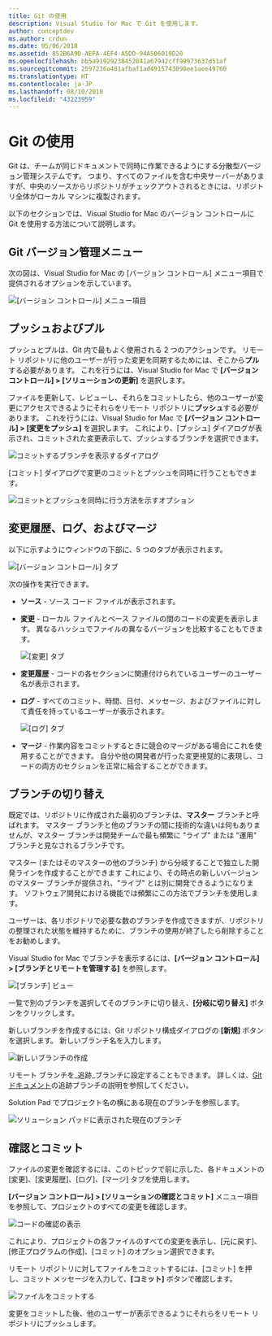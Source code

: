 ```yaml
---
title: Git の使用
description: Visual Studio for Mac で Git を使用します。
author: conceptdev
ms.author: crdun
ms.date: 05/06/2018
ms.assetid: 852B6A9D-AEFA-4EF4-A5DD-94A506019D20
ms.openlocfilehash: bb5a91929238452041a67942cff99973637d51af
ms.sourcegitcommit: 2597236a481afbaf1ad4915743898ee1aee49760
ms.translationtype: HT
ms.contentlocale: ja-JP
ms.lasthandoff: 08/10/2018
ms.locfileid: "43223959"
---
```

# <a name="working-with-git"></a>Git の使用

Git は、チームが同じドキュメントで同時に作業できるようにする分散型バージョン管理システムです。 つまり、すべてのファイルを含む中央サーバーがありますが、中央のソースからリポジトリがチェックアウトされるときには、リポジトリ全体がローカル マシンに複製されます。

以下のセクションでは、Visual Studio for Mac のバージョン コントロールに Git を使用する方法について説明します。

## <a name="git-version-control-menu"></a>Git バージョン管理メニュー

次の図は、Visual Studio for Mac の [バージョン コントロール] メニュー項目で提供されるオプションを示しています。

![[バージョン コントロール] メニュー項目](media/version-control-gitVersionControlMenu.png)

## <a name="push-and-pull"></a>プッシュおよびプル 

プッシュとプルは、Git 内で最もよく使用される 2 つのアクションです。 リモート リポジトリに他のユーザーが行った変更を同期するためには、そこから**プル**する必要があります。 これを行うには、Visual Studio for Mac で **[バージョン コントロール] > [ソリューションの更新]** を選択します。

ファイルを更新して、レビューし、それらをコミットしたら、他のユーザーが変更にアクセスできるようにそれらをリモート リポジトリに**プッシュ**する必要があります。 これを行うには、Visual Studio for Mac で **[バージョン コントロール] > [変更をプッシュ]** を選択します。 これにより、[プッシュ] ダイアログが表示され、コミットされた変更表示して、プッシュするブランチを選択できます。

![コミットするブランチを表示するダイアログ](media/version-control-gitPush.png)

[コミット] ダイアログで変更のコミットとプッシュを同時に行うこともできます。

![コミットとプッシュを同時に行う方法を示すオプション](media/version-control-commitPush.png)

## <a name="blame-log-and-merge"></a>変更履歴、ログ、およびマージ

以下に示すようにウィンドウの下部に、5 つのタブが表示されます。

![[バージョン コントロール] タブ](media/version-control-gitTabs.png)

次の操作を実行できます。

* **ソース** - ソース コード ファイルが表示されます。
* **変更** - ローカル ファイルとベース ファイルの間のコードの変更を表示します。 異なるハッシュでファイルの異なるバージョンを比較することもできます。

    ![[変更] タブ](media/version-control-gitChange.png)

* **変更履歴** - コードの各セクションに関連付けられているユーザーのユーザー名が表示されます。
* **ログ** - すべてのコミット、時間、日付、メッセージ、およびファイルに対して責任を持っているユーザーが表示されます。

    ![[ログ] タブ](media/version-control-gitLog.png)

* **マージ** - 作業内容をコミットするときに競合のマージがある場合にこれを使用することができます。 自分や他の開発者が行った変更視覚的に表現し、コードの両方のセクションを正常に結合することができます。 

## <a name="switching-branches"></a>ブランチの切り替え 

既定では、リポジトリに作成された最初のブランチは、**マスター** ブランチと呼ばれます。 マスター ブランチと他のブランチの間に技術的な違いは何もありませんが、マスター ブランチは開発チームで最も頻繁に "ライブ" または "運用" ブランチと見なされるブランチです。

マスター (またはそのマスターの他のブランチ) から分岐することで独立した開発ラインを作成することができます これにより、その時点の新しいバージョンのマスター ブランチが提供され、"ライブ" とは別に開発できるようになります。 ソフトウェア開発における機能では頻繁にこの方法でブランチを使用します。

ユーザーは、各リポジトリで必要な数のブランチを作成できますが、リポジトリの整理された状態を維持するために、ブランチの使用が終了したら削除することをお勧めします。

Visual Studio for Mac でブランチを表示するには、**[バージョン コントロール] > [ブランチとリモートを管理する]** を参照します。

![[ブランチ] ビュー](media/version-control-gitBranch2.png)

一覧で別のブランチを選択してそのブランチに切り替え、**[分岐に切り替え]** ボタンをクリックします。

新しいブランチを作成するには、Git リポジトリ構成ダイアログの **[新規]** ボタンを選択します。 新しいブランチ名を入力します。

![新しいブランチの作成](media/version-control-gitBranch.png)

リモート ブランチを_追跡_ブランチに設定することもできます。 詳しくは、[Git ドキュメント](https://git-scm.com/book/en/v2/Git-Branching-Remote-Branches#Tracking-Branches)の追跡ブランチの説明を参照してください。

Solution Pad でプロジェクト名の横にある現在のブランチを参照します。

 ![ソリューション パッドに表示された現在のブランチ](media/version-control-gitBranchName.png)

## <a name="reviewing-and-committing"></a>確認とコミット 

ファイルの変更を確認するには、このトピックで前に示した、各ドキュメントの [変更]、[変更履歴]、[ログ]、[マージ] タブを使用します。

**[バージョン コントロール] > [ソリューションの確認とコミット]** メニュー項目を参照して、プロジェクトのすべての変更を確認します。

![コードの確認の表示](media/version-control-gitReviewCommit.png)

これにより、プロジェクトの各ファイルのすべての変更を表示し、[元に戻す]、[修正プログラムの作成]、[コミット] のオプション選択できます。

リモート リポジトリに対してファイルをコミットするには、[コミット] を押し、コミット メッセージを入力して、**[コミット]** ボタンで確認します。

![ファイルをコミットする](media/version-control-gitCommit.png)

変更をコミットした後、他のユーザーが表示できるようにそれらをリモート リポジトリにプッシュします。